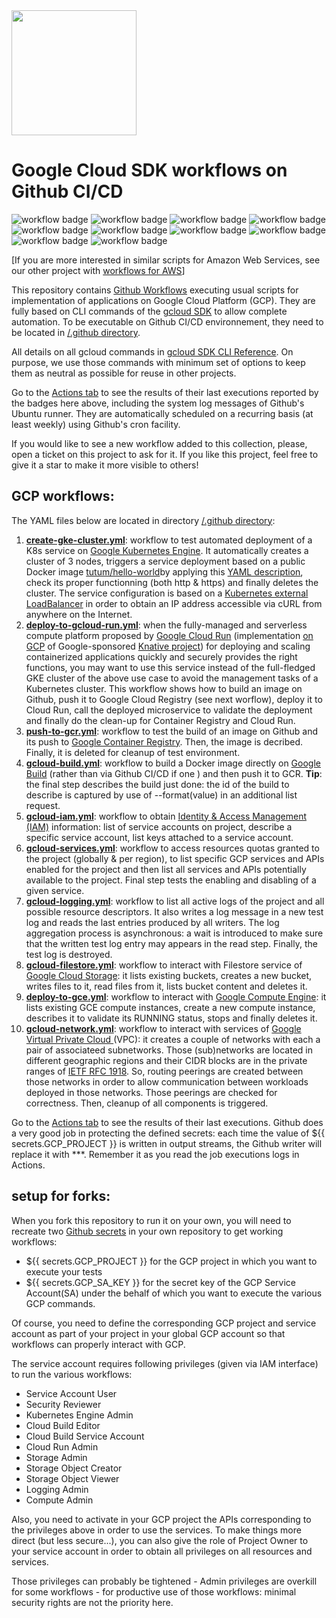 <img src="https://github.com/didier-durand/gcp-workflows-on-github/blob/master/img/g_cloud.png" height="200">

# Google Cloud SDK workflows on Github CI/CD

![workflow badge](https://github.com/didier-durand/gcp-workflows-on-github/workflows/Create%20GKE%20cluster/badge.svg)
![workflow badge](https://github.com/didier-durand/gcp-workflows-on-github/workflows/Deploy%20image%20on%20Cloud%20Run/badge.svg)
![workflow badge](https://github.com/didier-durand/gcp-workflows-on-github/workflows/Push%20image%20to%20Cloud%20Registry/badge.svg)
![workflow badge](https://github.com/didier-durand/gcp-workflows-on-github/workflows/Cloud%20Build%20for%20Docker%20image/badge.svg)
![workflow badge](https://github.com/didier-durand/gcp-workflows-on-github/workflows/List%20IAM%20roles/badge.svg)
![workflow badge](https://github.com/didier-durand/gcp-workflows-on-github/workflows/List%20project%20services/badge.svg)
![workflow badge](https://github.com/didier-durand/gcp-workflows-on-github/workflows/Use%20GCP%20logging/badge.svg)
![workflow badge](https://github.com/didier-durand/gcp-workflows-on-github/workflows/Use%20GCP%20filestore/badge.svg)
![workflow badge](https://github.com/didier-durand/gcp-workflows-on-github/workflows/Deploy%20to%20GCE/badge.svg)
![workflow badge](https://github.com/didier-durand/gcp-workflows-on-github/workflows/Create%20VPC%20peering/badge.svg)

[If you are more interested in similar scripts for Amazon Web Services, see our other project with [workflows for AWS](https://github.com/didier-durand/aws-workflows-on-github)]

This repository contains [Github Workflows](https://github.com/features/actions) executing usual scripts for implementation of applications 
on Google Cloud Platform (GCP). They are fully based on CLI commands of the [gcloud SDK](https://cloud.google.com/sdk/install) to allow 
complete automation. To be executable on Github CI/CD environnement, they need to be located in [/.github directory](https://github.com/didier-durand/gcp-workflows-on-github/tree/master/.github/workflows).

All details on all gcloud commands in [gcloud SDK CLI Reference](https://cloud.google.com/sdk/gcloud/reference). On purpose, we use those commands 
with minimum set of options to keep them as neutral as possible for reuse in other projects.

Go to the [Actions tab](https://github.com/didier-durand/gcp-workflows-on-github/actions) to see the results of their last executions reported by the badges 
here above, including the system log messages of Github's Ubuntu runner. They are automatically scheduled on a recurring basis (at least weekly) 
using Github's cron facility.

If you would like to see a new workflow added to this collection, please, open a ticket on this project to ask for it. If you like this project, 
feel free to give it a star to make it more visible to others!

## GCP workflows:

The YAML files below are located in directory [/.github directory](https://github.com/didier-durand/gcp-workflows-on-github/tree/master/.github/workflows):


1. **[create-gke-cluster.yml](https://github.com/didier-durand/gcp-workflows-on-github/blob/master/.github/workflows/create-gke-cluster.yml)**: workflow to test automated deployment of a K8s service on [Google Kubernetes Engine](https://cloud.google.com/kubernetes-engine/docs/concepts/kubernetes-engine-overview). It automatically creates a cluster of 3 nodes, triggers a service deployment based on a public Docker image [tutum/hello-world](https://hub.docker.com/r/tutum/hello-world/)by applying this [YAML description](https://github.com/didier-durand/gcp-workflows-on-github/blob/master/kubernetes/tutum-hello-world.yaml), check its proper functionning (both http & https) and finally deletes the cluster. The service configuration is based on a [Kubernetes external LoadBalancer](https://kubernetes.io/docs/tasks/access-application-cluster/create-external-load-balancer/) in order to obtain an IP address accessible via cURL from anywhere on the Internet.
2. **[deploy-to-gcloud-run.yml](https://github.com/didier-durand/gcp-workflows-on-github/blob/master/.github/workflows/deploy-to-gcloud-run.yml)**: when the fully-managed and serverless compute platform proposed by [Google Cloud Run](https://cloud.google.com/run) (implementation [on GCP](https://cloud.google.com/knative) of Google-sponsored [Knative project](https://knative.dev/)) for deploying and scaling containerized applications quickly and securely provides the right functions, you may want to use this service instead of the full-fledged GKE cluster of the above use case to avoid the management tasks of a Kubernetes cluster. This workflow shows how to build an image on Github, push it to Google Cloud Registry (see next worflow), deploy it to Cloud Run, call the deployed microservice to validate the deployment and finally do the clean-up for Container Registry and Cloud Run.
3. **[push-to-gcr.yml](https://github.com/didier-durand/gcp-workflows-on-github/blob/master/.github/workflows/push-to-gcr.yml)**: workflow to test the build of an image on Github and its push to [Google Container Registry](https://cloud.google.com/container-registry/docs/overview). Then, the image is decribed. Finally, it is deleted for cleanup of test environment.
4. **[gcloud-build.yml](https://github.com/didier-durand/gcp-workflows-on-github/blob/master/.github/workflows/gcloud-build.yml)**: workflow to build a Docker image directly on [Google Build](https://cloud.google.com/cloud-build) (rather than via Github CI/CD if one ) and then push it to GCR. **Tip**: the final step describes the build just done: the id of the build to describe is captured by use of --format(value) in an additional list request.
5. **[gcloud-iam.yml](https://github.com/didier-durand/gcp-workflows-on-github/blob/master/.github/workflows/gcloud-iam.yml)**: workflow to obtain [Identity & Access Management (IAM)](https://cloud.google.com/iam) information: list of service accounts on project, describe a specific service account, list keys attached to a service account.
6. **[gcloud-services.yml](https://github.com/didier-durand/gcp-workflows-on-github/blob/master/.github/workflows/gcloud-services.yml)**: workflow to access resources quotas granted to the project (globally & per region), to list specific GCP services and APIs enabled for the project and then list all services and APIs potentially available to the project. Final step tests the enabling and disabling of a given service.
7. **[gcloud-logging.yml](https://github.com/didier-durand/gcp-workflows-on-github/blob/master/.github/workflows/gcloud-logging.yml)**: workflow to list all active logs of the project and all possible resource descriptors. It also writes a log message in a new test log and reads the last entries produced by all writers. The log aggregation process is asynchronous: a wait is introduced to make sure that the written test log entry may appears in the read step. Finally, the test log is destroyed.
8. **[gcloud-filestore.yml](https://github.com/didier-durand/gcp-workflows-on-github/blob/master/.github/workflows/gcloud-filestore.yml)**: workflow to interact with Filestore service of [Google Cloud Storage](https://cloud.google.com/storage): it lists existing buckets, creates a new bucket, writes files to it, read files from it, lists bucket content and deletes it.
9. **[deploy-to-gce.yml](https://github.com/didier-durand/gcp-workflows-on-github/blob/master/.github/workflows/deploy-to-gce.yml)**: workflow to interact with [Google Compute Engine](https://cloud.google.com/compute): it lists existing GCE compute instances, create a new compute instance, describes it to validate its RUNNING status, stops and finally deletes it.
10. **[gcloud-network.yml](https://github.com/didier-durand/gcp-workflows-on-github/blob/master/.github/workflows/gcloud-network.yml)**: workflow to interact with services of [Google Virtual Private Cloud ](https://cloud.google.com/vpc) (VPC): it creates a couple of networks with each a pair of associateed subnetworks. Those (sub)networks are located in different geographic regions and their CIDR blocks are in the private ranges of [IETF RFC 1918](https://tools.ietf.org/html/rfc1918). So, routing peerings are created between those networks in order to allow communication between workloads deployed in those networks. Those peerings are checked for correctness. Then, cleanup of all components is triggered.

Go to the [Actions tab](https://github.com/didier-durand/gcp-workflows-on-github/actions) to see the results of their last executions. Github does a very good job in protecting the defined secrets: each time the value of ${{ secrets.GCP_PROJECT }} is written in output streams, the Github writer will replace it with ***. Remember it as you read the job executions logs in Actions.

## setup for forks:

When you fork this repository to run it on your own, you will need to recreate two [Github secrets](https://docs.github.com/en/actions/configuring-and-managing-workflows/using-variables-and-secrets-in-a-workflow) in your own repository to get working workflows: 

- ${{ secrets.GCP_PROJECT }} for the GCP project in which you want to execute your tests  
- ${{ secrets.GCP_SA_KEY }} for the secret key of the GCP Service Account(SA) under the behalf of which you want to execute the various GCP commands.

Of course, you need to define the corresponding GCP project and service account as part of your project in your global GCP account so that workflows can properly interact with GCP.

The service account requires following privileges (given via IAM interface) to run the various workflows:

- Service Account User
- Security Reviewer
- Kubernetes Engine Admin
- Cloud Build Editor
- Cloud Build Service Account
- Cloud Run Admin
- Storage Admin
- Storage Object Creator
- Storage Object Viewer
- Logging Admin
- Compute Admin

Also, you need to activate in your GCP project the APIs corresponding to the privileges above in order to use the services. To make things more direct (but less secure...), you can also give the role of Project Owner to your service account in order to obtain all privileges on all resources and services.

Those privileges can probably be tightened - Admin privileges are overkill for some workflows - for productive use of those workflows: minimal security rights are not the priority here.